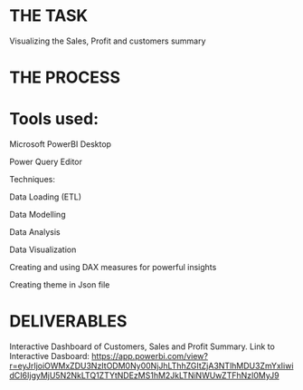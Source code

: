 # THE TASK

Visualizing the Sales, Profit and customers summary

# THE PROCESS

# Tools used:

Microsoft PowerBI Desktop

Power Query Editor

Techniques:

Data Loading (ETL)

Data Modelling

Data Analysis

Data Visualization

Creating and using DAX measures for powerful insights

Creating theme in Json file

# DELIVERABLES

Interactive Dashboard of Customers, Sales and Profit Summary.
Link to Interactive Dasboard: https://app.powerbi.com/view?r=eyJrIjoiOWMxZDU3NzItODM0Ny00NjJhLThhZGItZjA3NTlhMDU3ZmYxIiwidCI6IjgyMjU5N2NkLTQ1ZTYtNDEzMS1hM2JkLTNiNWUwZTFhNzI0MyJ9
